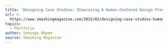 ```yaml
---
title: 'Designing Case Studies: Showcasing A Human-Centered Design Process'
url: >-
  https://www.smashingmagazine.com/2015/02/designing-case-studies-human-centered-design-process/
topics:
  - Portfolio
author: Senongo Akpem
source: Smashing Magazine
---
```


